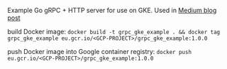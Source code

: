 Example Go gRPC + HTTP server for use on GKE. Used in [Medium blog post](https://medium.com/mintensive/go-grpc-server-with-mutual-tls-on-gke-9645389a2224.)

build Docker image:
`docker build -t grpc_gke_example . && docker tag grpc_gke_example eu.gcr.io/<GCP-PROJECT>/grpc_gke_example:1.0.0`

push Docker image into Google container registry:
`docker push eu.gcr.io/<GCP-PROJECT>/grpc_gke_example:1.0.0`   
